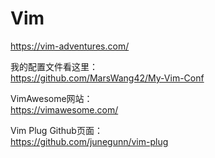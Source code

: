 # Vim


<!--more-->



https://vim-adventures.com/  

我的配置文件看这里：  
https://github.com/MarsWang42/My-Vim-Conf  

VimAwesome网站：  
https://vimawesome.com/  

Vim Plug Github页面：  
https://github.com/junegunn/vim-plug

